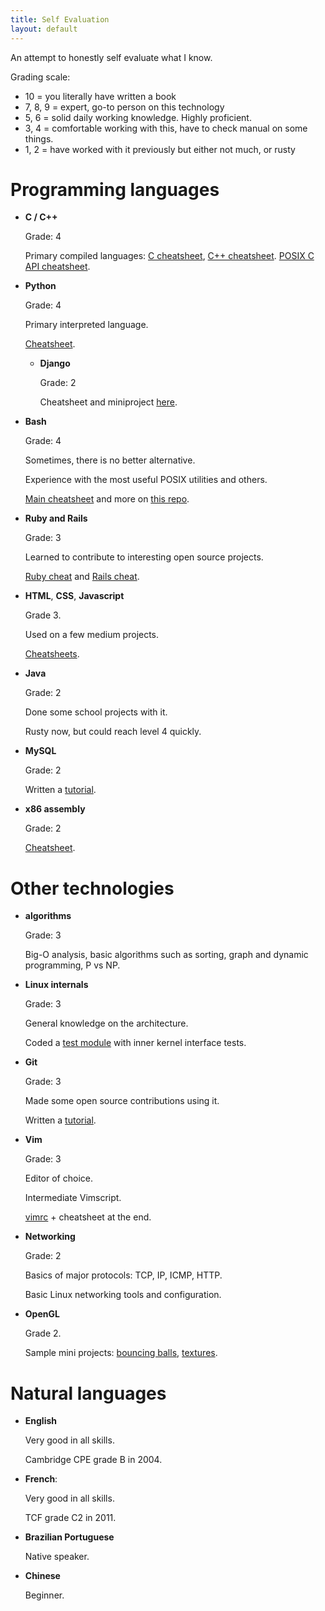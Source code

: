 ```yaml
---
title: Self Evaluation
layout: default
---
```


An attempt to honestly self evaluate what I know.

Grading scale:

- 10 = you literally have written a book
- 7, 8, 9 = expert, go-to person on this technology
- 5, 6 = solid daily working knowledge. Highly proficient.
- 3, 4 = comfortable working with this, have to check manual on some things.
- 1, 2 = have worked with it previously but either not much, or rusty

# Programming languages

- **C / C++**

    Grade: 4

    Primary compiled languages: [C cheatsheet](https://github.com/cirosantilli/cpp/blob/dd230c618732ab2fe4327e623a950bbe308fc6dd/c/c.c), [C++ cheatsheet](https://github.com/cirosantilli/cpp/blob/dd230c618732ab2fe4327e623a950bbe308fc6dd/c/cpp.cpp). [POSIX C API cheatsheet](https://github.com/cirosantilli/linux/blob/def67db42a328de4e8f006ff79f1dbf9b1b5663c/posix/main.c).

- **Python**

    Grade: 4

    Primary interpreted language.

    [Cheatsheet](https://github.com/cirosantilli/python/tree/0dea141c2518ab467b8e0af0e80d4a9a32a9650e/cheat).

    - **Django**

        Grade: 2

        Cheatsheet and miniproject [here](https://github.com/cirosantilli/django-cheat).

- **Bash**

    Grade: 4

    Sometimes, there is no better alternative.

    Experience with the most useful POSIX utilities and others.

    [Main cheatsheet](https://github.com/cirosantilli/linux/blob/2c7d501b28a67b3c464ddfb3a415c6d39c032cda/utils.sh)
    and more on [this repo](https://github.com/cirosantilli/linux/tree/2c7d501b28a67b3c464ddfb3a415c6d39c032cda).

- **Ruby and Rails**

    Grade: 3

    Learned to contribute to interesting open source projects.

    [Ruby cheat](https://github.com/cirosantilli/ruby) and [Rails cheat](https://github.com/cirosantilli/rails-cheat).

- **HTML**, **CSS**, **Javascript**

    Grade 3.

    Used on a few medium projects.

    [Cheatsheets](https://github.com/cirosantilli/web).

- **Java**

    Grade: 2

    Done some school projects with it.

    Rusty now, but could reach level 4 quickly.

- **MySQL**

    Grade: 2

    Written a [tutorial](https://github.com/cirosantilli/mysql-tutorial/blob/master/index.md).

- **x86 assembly**

    Grade: 2

    [Cheatsheet](https://github.com/cirosantilli/assembler/blob/7b91be5601e2ea03eac7bf7b7aad83591655dd05/nasm/cheat/main.asm).

# Other technologies

- **algorithms**

    Grade: 3

    Big-O analysis, basic algorithms such as sorting, graph and dynamic programming, P vs NP.

- **Linux internals**

    Grade: 3

    General knowledge on the architecture.

    Coded a [test module](https://github.com/cirosantilli/linux/blob/fa40968a3476650a075a0ccafaf279bfad7d7024/kernel/main.c) with inner kernel interface tests.

- **Git**

    Grade: 3

    Made some open source contributions using it.

    Written a [tutorial](https://github.com/cirosantilli/git-tutorial/blob/113993421fc4b1a8a7c51925f44ddd9a9a7426f1/tutorial.md).

- **Vim**

    Grade: 3

    Editor of choice.

    Intermediate Vimscript.

    [vimrc](https://github.com/cirosantilli/homefiles/blob/1f6f1086e5ab2fcf35846a9ebd4e9f48900f2708/files/.vimrc) + cheatsheet at the end.

- **Networking**

    Grade: 2

    Basics of major protocols: TCP, IP, ICMP, HTTP.

    Basic Linux networking tools and configuration.

- **OpenGL**

    Grade 2.

    Sample mini projects: [bouncing balls](https://github.com/cirosantilli/cpp/tree/aa4847db2dec0d7f08b8b36aed88044f07d18220/opengl/bouncing_balls), [textures](https://github.com/cirosantilli/cpp/tree/aa4847db2dec0d7f08b8b36aed88044f07d18220/opengl/texture_mini_project).

# Natural languages

- **English**

    Very good in all skills.

    Cambridge CPE grade B in 2004.

- **French**:

    Very good in all skills.

    TCF grade C2 in 2011.

- **Brazilian Portuguese**

    Native speaker.

- **Chinese**

    Beginner.
